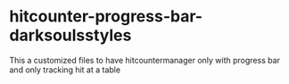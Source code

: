 # hitcounter-progress-bar-darksoulsstyles
This a customized files to have hitcountermanager only with progress bar and only tracking hit at a table

